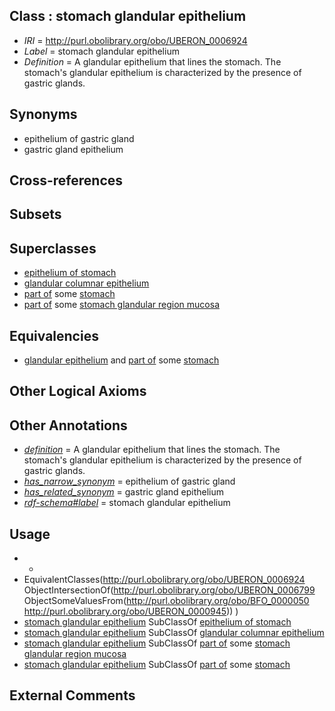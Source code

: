 
## Class : stomach glandular epithelium

 * *IRI* = http://purl.obolibrary.org/obo/UBERON_0006924
 * *Label* = stomach glandular epithelium
 * *Definition* = A glandular epithelium that lines the stomach. The stomach's glandular epithelium is characterized by the presence of gastric glands.

## Synonyms

 * epithelium of gastric gland
 * gastric gland epithelium

## Cross-references


## Subsets


## Superclasses

 * [epithelium of stomach](../../UBERON/76/UBERON_0001276.md)
 * [glandular columnar epithelium](../../UBERON/29/UBERON_0006929.md)
 * [part of](../../BFO/50/BFO_0000050.md) some [stomach](../../UBERON/45/UBERON_0000945.md)
 * [part of](../../BFO/50/BFO_0000050.md) some [stomach glandular region mucosa](../../UBERON/31/UBERON_0006931.md)

## Equivalencies

 * [glandular epithelium](../../UBERON/99/UBERON_0006799.md) and [part of](../../BFO/50/BFO_0000050.md) some [stomach](../../UBERON/45/UBERON_0000945.md)

## Other Logical Axioms


## Other Annotations

 * *[definition](../../IAO/15/IAO_0000115.md)* = A glandular epithelium that lines the stomach. The stomach's glandular epithelium is characterized by the presence of gastric glands.
 * *[has_narrow_synonym](../../ym/oboInOwl#hasNarrowSynonym.md)* = epithelium of gastric gland
 * *[has_related_synonym](../../ym/oboInOwl#hasRelatedSynonym.md)* = gastric gland epithelium
 * *[rdf-schema#label](../../el/rdf-schema#label.md)* = stomach glandular epithelium

## Usage

 * -
 * EquivalentClasses(<http://purl.obolibrary.org/obo/UBERON_0006924> ObjectIntersectionOf(<http://purl.obolibrary.org/obo/UBERON_0006799> ObjectSomeValuesFrom(<http://purl.obolibrary.org/obo/BFO_0000050> <http://purl.obolibrary.org/obo/UBERON_0000945>)) )
 * [stomach glandular epithelium](../../UBERON/24/UBERON_0006924.md) SubClassOf [epithelium of stomach](../../UBERON/76/UBERON_0001276.md)
 * [stomach glandular epithelium](../../UBERON/24/UBERON_0006924.md) SubClassOf [glandular columnar epithelium](../../UBERON/29/UBERON_0006929.md)
 * [stomach glandular epithelium](../../UBERON/24/UBERON_0006924.md) SubClassOf [part of](../../BFO/50/BFO_0000050.md) some [stomach glandular region mucosa](../../UBERON/31/UBERON_0006931.md)
 * [stomach glandular epithelium](../../UBERON/24/UBERON_0006924.md) SubClassOf [part of](../../BFO/50/BFO_0000050.md) some [stomach](../../UBERON/45/UBERON_0000945.md)

## External Comments

